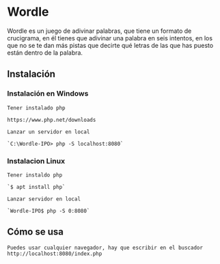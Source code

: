 # Wordle
Wordle es un juego de adivinar palabras, que tiene un formato de crucigrama, en él tienes que adivinar una palabra en seis intentos, en los que no se te dan más pistas que decirte qué letras de las que has puesto están dentro de la palabra.

## Instalación

### Instalación en Windows

    Tener instalado php 

    https://www.php.net/downloads

    Lanzar un servidor en local
    
    `C:\Wordle-IPO> php -S localhost:8080`

### Instalacion Linux

    Tener instaldo php

    `$ apt install php`

    Lanzar servidor en local

    `Wordle-IPO$ php -S 0:8080`

## Cómo se usa

    Puedes usar cualquier navegador, hay que escribir en el buscador http://localhost:8080/index.php

